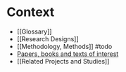 # Context
- [[Glossary]]
- [[Research Designs]]
- [[Methodology, Methods]] #todo
- [Papers, books and texts of interest](https://www.zotero.org/groups/2808661/talking_to_things/library)
- [[Related Projects and Studies]]